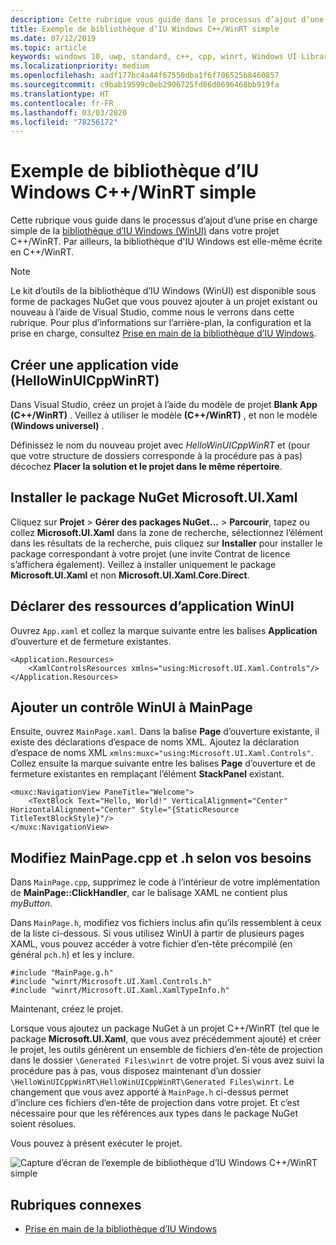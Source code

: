 ```yaml
---
description: Cette rubrique vous guide dans le processus d’ajout d’une prise en charge simple de WinUI dans un projet C++/WinRT.
title: Exemple de bibliothèque d’IU Windows C++/WinRT simple
ms.date: 07/12/2019
ms.topic: article
keywords: windows 10, uwp, standard, c++, cpp, winrt, Windows UI Library, WinUI
ms.localizationpriority: medium
ms.openlocfilehash: aadf177bc4a44f67550dba1f6f706525b8460857
ms.sourcegitcommit: c9bab19599c0eb2906725fd86d0696468bb919fa
ms.translationtype: HT
ms.contentlocale: fr-FR
ms.lasthandoff: 03/03/2020
ms.locfileid: "78256172"
---
```

# <a name="a-simple-cwinrt-windows-ui-library-example"></a>Exemple de bibliothèque d’IU Windows C++/WinRT simple

Cette rubrique vous guide dans le processus d’ajout d’une prise en charge simple de la [bibliothèque d’IU Windows (WinUI)](https://github.com/Microsoft/microsoft-ui-xaml) dans votre projet C++/WinRT. Par ailleurs, la bibliothèque d'IU Windows est elle-même écrite en C++/WinRT.

> [!NOTE]
> Le kit d’outils de la bibliothèque d’IU Windows (WinUI) est disponible sous forme de packages NuGet que vous pouvez ajouter à un projet existant ou nouveau à l’aide de Visual Studio, comme nous le verrons dans cette rubrique. Pour plus d’informations sur l’arrière-plan, la configuration et la prise en charge, consultez [Prise en main de la bibliothèque d’IU Windows](/uwp/toolkits/winui/getting-started).

## <a name="create-a-blank-app-hellowinuicppwinrt"></a>Créer une application vide (HelloWinUICppWinRT)

Dans Visual Studio, créez un projet à l’aide du modèle de projet **Blank App (C++/WinRT)** . Veillez à utiliser le modèle **(C++/WinRT)** , et non le modèle **(Windows universel)** .

Définissez le nom du nouveau projet avec *HelloWinUICppWinRT* et (pour que votre structure de dossiers corresponde à la procédure pas à pas) décochez **Placer la solution et le projet dans le même répertoire**.

## <a name="install-the-microsoftuixaml-nuget-package"></a>Installer le package NuGet Microsoft.UI.Xaml

Cliquez sur **Projet** \> **Gérer des packages NuGet...** \> **Parcourir**, tapez ou collez **Microsoft.UI.Xaml** dans la zone de recherche, sélectionnez l’élément dans les résultats de la recherche, puis cliquez sur **Installer** pour installer le package correspondant à votre projet (une invite Contrat de licence s’affichera également). Veillez à installer uniquement le package **Microsoft.UI.Xaml** et non **Microsoft.UI.Xaml.Core.Direct**.

## <a name="declare-winui-application-resources"></a>Déclarer des ressources d’application WinUI

Ouvrez `App.xaml` et collez la marque suivante entre les balises **Application** d’ouverture et de fermeture existantes.

```xaml
<Application.Resources>
    <XamlControlsResources xmlns="using:Microsoft.UI.Xaml.Controls"/>
</Application.Resources>
```

## <a name="add-a-winui-control-to-mainpage"></a>Ajouter un contrôle WinUI à MainPage

Ensuite, ouvrez `MainPage.xaml`. Dans la balise **Page** d’ouverture existante, il existe des déclarations d’espace de noms XML. Ajoutez la déclaration d’espace de noms XML `xmlns:muxc="using:Microsoft.UI.Xaml.Controls"`. Collez ensuite la marque suivante entre les balises **Page** d’ouverture et de fermeture existantes en remplaçant l’élément **StackPanel** existant.

```xaml
<muxc:NavigationView PaneTitle="Welcome">
    <TextBlock Text="Hello, World!" VerticalAlignment="Center" HorizontalAlignment="Center" Style="{StaticResource TitleTextBlockStyle}"/>
</muxc:NavigationView>
```

## <a name="edit-mainpagecpp-and-h-as-necessary"></a>Modifiez MainPage.cpp et .h selon vos besoins

Dans `MainPage.cpp`, supprimez le code à l’intérieur de votre implémentation de **MainPage::ClickHandler**, car le balisage XAML ne contient plus *myButton*.

Dans `MainPage.h`, modifiez vos fichiers inclus afin qu’ils ressemblent à ceux de la liste ci-dessous. Si vous utilisez WinUI à partir de plusieurs pages XAML, vous pouvez accéder à votre fichier d’en-tête précompilé (en général `pch.h`) et les y inclure.

```cppwinrt
#include "MainPage.g.h"
#include "winrt/Microsoft.UI.Xaml.Controls.h"
#include "winrt/Microsoft.UI.Xaml.XamlTypeInfo.h"
```

Maintenant, créez le projet.

Lorsque vous ajoutez un package NuGet à un projet C++/WinRT (tel que le package **Microsoft.UI.Xaml**, que vous avez précédemment ajouté) et créer le projet, les outils génèrent un ensemble de fichiers d’en-tête de projection dans le dossier `\Generated Files\winrt` de votre projet. Si vous avez suivi la procédure pas à pas, vous disposez maintenant d’un dossier `\HelloWinUICppWinRT\HelloWinUICppWinRT\Generated Files\winrt`. Le changement que vous avez apporté à `MainPage.h` ci-dessus permet d’inclure ces fichiers d’en-tête de projection dans votre projet. Et c’est nécessaire pour que les références aux types dans le package NuGet soient résolues.

Vous pouvez à présent exécuter le projet.

![Capture d’écran de l’exemple de bibliothèque d’IU Windows C++/WinRT simple](images/winui.png)

## <a name="related-topics"></a>Rubriques connexes
* [Prise en main de la bibliothèque d’IU Windows](/uwp/toolkits/winui/getting-started)